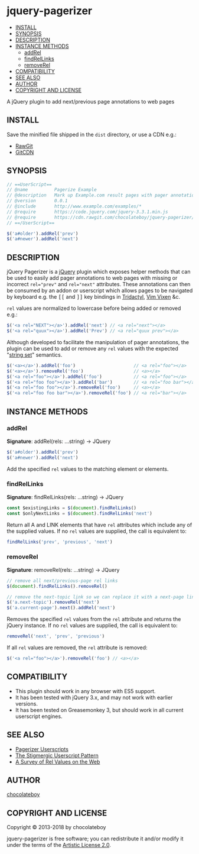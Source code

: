# jquery-pagerizer

- [INSTALL](#install)
- [SYNOPSIS](#synopsis)
- [DESCRIPTION](#description)
- [INSTANCE METHODS](#instance-methods)
  - [addRel](#addrel)
  - [findRelLinks](#findrellinks)
  - [removeRel](#removerel)
- [COMPATIBILITY](#compatibility)
- [SEE ALSO](#see-also)
- [AUTHOR](#author)
- [COPYRIGHT AND LICENSE](#copyright-and-license)

A jQuery plugin to add next/previous page annotations to web pages

## INSTALL

Save the minified file shipped in the `dist` directory, or use a CDN e.g.:

* [RawGit](https://cdn.rawgit.com/chocolateboy/jquery-pagerizer/v1.0.0/dist/pagerizer.min.js)
* [GitCDN](https://gitcdn.xyz/repo/chocolateboy/jquery-pagerizer/v1.0.0/dist/pagerizer.min.js)

## SYNOPSIS

```javascript
// ==UserScript==
// @name          Pagerize Example
// @description   Mark up Example.com result pages with pager annotations
// @version       0.0.1
// @include       http://www.example.com/examples/*
// @require       https://code.jquery.com/jquery-3.3.1.min.js
// @require       https://cdn.rawgit.com/chocolateboy/jquery-pagerizer/v1.0.0/dist/pagerizer.min.js
// ==/UserScript==

$('a#older').addRel('prev')
$('a#newer').addRel('next')
```

## DESCRIPTION

jQuery Pagerizer is a [jQuery](https://jquery.com/) plugin which exposes helper methods that can be used to
easily add pager annotations to web pages with missing or incorrect `rel="prev"` and `rel="next"` attributes.
These annotations can then be consumed by an addon or userscript which allows pages to be navigated
by keyboard e.g. the <kbd>[[</kbd> and <kbd>]]</kbd> key bindings in [Tridactyl](https://github.com/cmcaine/tridactyl), [Vim Vixen](https://github.com/ueokande/vim-vixen) &c.

`rel` values are normalized to lowercase before being added or removed e.g.:

```javascript
$('<a rel="NEXT"></a>').addRel('next') // <a rel="next"></a>
$('<a rel="quux"></a>').addRel('Prev') // <a rel="quux prev"></a>
```

Although developed to facilitate the manipulation of pager annotations, the plugin can be used to add or remove
any `rel` values with the expected "[string set](https://www.w3.org/TR/html5/infrastructure.html#set-of-space-separated-tokens)" semantics.

```javascript
$('<a></a>').addRel('foo')                      // <a rel="foo"></a>
$('<a></a>').removeRel('foo')                   // <a></a>
$('<a rel="foo"></a>').addRel('foo')            // <a rel="foo"></a>
$('<a rel="foo foo"></a>').addRel('bar')        // <a rel="foo bar"></a>
$('<a rel="foo foo"></a>').removeRel('foo')     // <a></a>
$('<a rel="foo foo bar"></a>').removeRel('foo') // <a rel="bar"></a>
```

## INSTANCE METHODS

### addRel

**Signature**: addRel(rels: ...string) → JQuery

```javascript
$('a#older').addRel('prev')
$('a#newer').addRel('next')
```

Add the specified `rel` values to the matching element or elements.

### findRelLinks

**Signature**: findRelLinks(rels: ...string) → JQuery

```javascript
const $existingLinks = $(document).findRelLinks()
const $onlyNextLinks = $(document).findRelLinks('next')
```

Return all A and LINK elements that have `rel` attributes which include any of the supplied values.
If no `rel` values are supplied, the call is equivalent to:

```javascript
findRelLinks('prev', 'previous', 'next')
```

### removeRel

**Signature**: removeRel(rels: ...string) → JQuery

```javascript
// remove all next/previous-page rel links
$(document).findRelLinks().removeRel()

// remove the next-topic link so we can replace it with a next-page link
$('a.next-topic').removeRel('next')
$('a.current-page').next().addRel('next')
```

Removes the specified `rel` values from the `rel` attribute and returns the jQuery instance.
If no `rel` values are supplied, the call is equivalent to:

```javascript
removeRel('next', 'prev', 'previous')
```

If all `rel` values are removed, the `rel` attribute is removed:

```javascript
$('<a rel="foo"></a>').removeRel('foo') // <a></a>
```

## COMPATIBILITY

* This plugin should work in any browser with ES5 support.
* It has been tested with jQuery 3.x, and may not work with earlier versions.
* It has been tested on Greasemonkey 3, but should work in all current userscript engines.

## SEE ALSO

* [Pagerizer Userscripts](https://github.com/chocolateboy/userscripts#pagerizers)
* [The Stigmergic Userscript Pattern](https://ecmanaut.blogspot.co.uk/2006/04/stigmergic-user-script-pattern.html)
* [A Survey of Rel Values on the Web](http://blog.unto.net/a-survey-of-rel-values-on-the-web.html)

## AUTHOR

[chocolateboy](mailto:chocolate@cpan.org)

## COPYRIGHT AND LICENSE

Copyright © 2013-2018 by chocolateboy

jquery-pagerizer is free software; you can redistribute it and/or modify it under the terms
of the [Artistic License 2.0](http://www.opensource.org/licenses/artistic-license-2.0.php).
